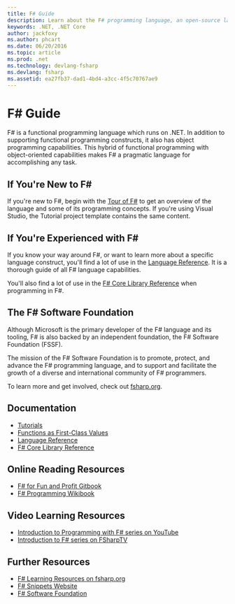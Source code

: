 ```yaml
---
title: F# Guide
description: Learn about the F# programming language, an open-source language for .NET that provides first-class support for functional programming.
keywords: .NET, .NET Core
author: jackfoxy
ms.author: phcart
ms.date: 06/20/2016
ms.topic: article
ms.prod: .net
ms.technology: devlang-fsharp
ms.devlang: fsharp
ms.assetid: ea27fb37-dad1-4bd4-a3cc-4f5c70767ae9
---
```


# F# Guide

F# is a functional programming language which runs on .NET.  In addition to supporting functional programming constructs, it also has object programming capabilities.  This hybrid of functional programming with object-oriented capabilities makes F# a pragmatic language for accomplishing any task.

## If You're New to F# #

If you're new to F#, begin with the [Tour of F#](tour.md) to get an overview of the language and some of its programming concepts.  If you're using Visual Studio, the Tutorial project template contains the same content.

## If You're Experienced with F# #

If you know your way around F#, or want to learn more about a specific language construct, you'll find a lot of use in the [Language Reference](language-reference/index.md).  It is a thorough guide of all F# language capabilities.

You'll also find a lot of use in the [F# Core Library Reference](https://msdn.microsoft.com/visualfsharpdocs/conceptual/fsharp-core-library-reference) when programming in F#.

## The F# Software Foundation

Although Microsoft is the primary developer of the F# language and its tooling, F# is also backed by an independent foundation, the F# Software Foundation (FSSF).

The mission of the F# Software Foundation is to promote, protect, and advance the F# programming language, and to support and facilitate the growth of a diverse and international community of F# programmers.

To learn more and get involved, check out [fsharp.org](http://fsharp.org).

## Documentation

* [Tutorials](tutorials/getting-started/index.md)
* [Functions as First-Class Values](introduction-to-functional-programming/functions-as-first-class-values.md)<!--[Introduction to Functional Programming](introduction-to-functional-programming/index.md)-->
* [Language Reference](language-reference/index.md)
* [F# Core Library Reference](https://msdn.microsoft.com/visualfsharpdocs/conceptual/fsharp-core-library-reference)

## Online Reading Resources

* [F# for Fun and Profit Gitbook](https://swlaschin.gitbooks.io/fsharpforfunandprofit/content/) 
* [F# Programming Wikibook](https://en.wikibooks.org/wiki/F_Sharp_Programming)

## Video Learning Resources

* [Introduction to Programming with F# series on YouTube](https://www.youtube.com/watch?v=Teak30_pXHk&list=PLEoMzSkcN8oNiJ67Hd7oRGgD1d4YBxYGC)
* [Introduction to F# series on FSharpTV](https://fsharp.tv/courses/fsharp-programming-intro/)

## Further Resources

* [F# Learning Resources on fsharp.org](http://fsharp.org/learn.html)
* [F# Snippets Website](http://www.fssnip.net)
* [F# Software Foundation](http://fsharp.org)
